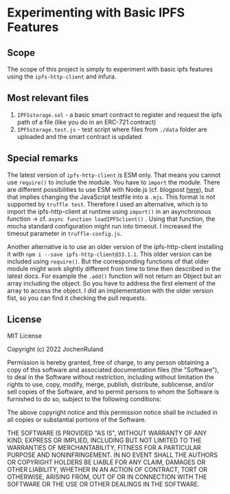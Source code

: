 # Experimenting with Basic IPFS Features

## Scope
The scope of this project is simply to experiment with basic ipfs features using the `ipfs-http-client` and infura.

## Most relevant files
1. `IPFSstorage.sol` -  a basic smart contract to register and request the ipfs path of a file (like you do in an ERC-721 contract)
2. `IPFSstorage.test.js` - test script where files from `./data` folder are uploaded and the smart contract is updated    

## Special remarks
The latest version of `ipfs-http-client` is ESM only. That means you cannot use `require()` to include the module. You have to `import` the module.
There are different possibilities to use ESM with Node.js (cf. blogpost [here](https://blog.logrocket.com/how-to-use-ecmascript-modules-with-node-js/)),
but that implies changing the JavaScript testfile  into a `.mjs`. This format is not supported by `truffle test`. Therefore I used an alternative, which
is to import the ipfs-http-client at runtime using `import()` in an asynchronous function -> cf. `async function loadIPFSclient()` .
Using that function, the mocha standard configuration might run into timeout. I increased the timeout parameter in `truffle-config.js`.

Another alternative is to use an older version of the ipfs-http-client installing it with `npm i --save ipfs-http-client@33.1.1`. This older version
can be included using `require()`. But the corresponding functions of that older module might work slightly different from time to time then described in the
latest docs. For example the `.add()` function will not return an Object but an array including the object. So you have to address the first element of
the array to access the object. I did an implementation with the older version fist, so you can find it checking the pull requests.

## License
MIT License

Copyright (c) 2022 JochenRuland

Permission is hereby granted, free of charge, to any person obtaining a copy
of this software and associated documentation files (the "Software"), to deal
in the Software without restriction, including without limitation the rights
to use, copy, modify, merge, publish, distribute, sublicense, and/or sell
copies of the Software, and to permit persons to whom the Software is
furnished to do so, subject to the following conditions:

The above copyright notice and this permission notice shall be included in all
copies or substantial portions of the Software.

THE SOFTWARE IS PROVIDED "AS IS", WITHOUT WARRANTY OF ANY KIND, EXPRESS OR
IMPLIED, INCLUDING BUT NOT LIMITED TO THE WARRANTIES OF MERCHANTABILITY,
FITNESS FOR A PARTICULAR PURPOSE AND NONINFRINGEMENT. IN NO EVENT SHALL THE
AUTHORS OR COPYRIGHT HOLDERS BE LIABLE FOR ANY CLAIM, DAMAGES OR OTHER
LIABILITY, WHETHER IN AN ACTION OF CONTRACT, TORT OR OTHERWISE, ARISING FROM,
OUT OF OR IN CONNECTION WITH THE SOFTWARE OR THE USE OR OTHER DEALINGS IN THE
SOFTWARE.
